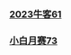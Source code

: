 ### [2023牛客61](./src/markdown/childrens_day_2023.md)

### [小白月赛73](./src/markdown/nowcoder_73.md)


